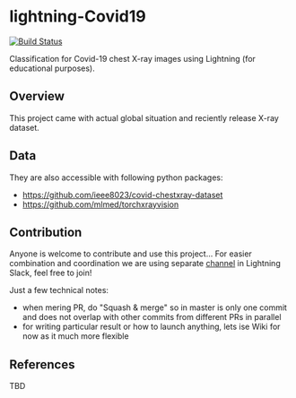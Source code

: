 # lightning-Covid19

[![Build Status](https://travis-ci.org/PyTorchLightning/lightning-Covid19.svg?branch=master)](https://travis-ci.org/PyTorchLightning/lightning-Covid19)

Classification for Covid-19 chest X-ray images using Lightning (for educational purposes).

## Overview

This project came with actual global situation and reciently release X-ray dataset.

## Data

They are also accessible with following python packages:
- https://github.com/ieee8023/covid-chestxray-dataset
- https://github.com/mlmed/torchxrayvision

## Contribution

Anyone is welcome to contribute and use this project...
For easier combination and coordination we are using separate [channel](https://pytorch-lightning.slack.com/archives/CV7MNM0NP) in Lightning Slack, feel free to join!

Just a few technical notes:
* when mering PR, do "Squash & merge" so in master is only one commit and does not overlap with other commits from different PRs in parallel
* for writing particular result or how to launch anything, lets ise Wiki for now as it much more flexible

## References

TBD
